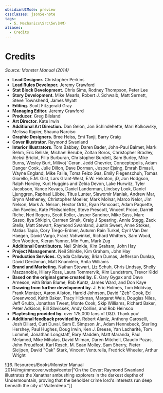 ```yaml
---
obsidianUIMode: preview
cssclasses: json5e-note
tags:
  - 5. Mechanics\Src\5e\(MM)
aliases:
  - Credits
---
```

# Credits
*Source: Monster Manual (2014)* 

- **Lead Designer.** Christopher Perkins  
- **Lead Rules Developer.** Jeremy Crawford  
- **Stat Block Development.** Chris Sims, Rodney Thompson, Peter Lee  
- **Story Development.** Mike Mearls, Robert J. Schwalb, Matt Sernett, Steve Townshend, James Wyatt  
- **Editing.** Scott Fitzgerald Gray  
- **Managing Editor.** Jeremy Crawford  
- **Producer.** Greg Bilsland  
- **Art Director.** Kate Irwin  
- **Additional Art Direction.** Dan Gelon, Jon Schindehette, Mari Kolkowsky, Melissa Rapier, Shauna Narciso  
- **Graphic Designers.** Bree Heiss, Emi Tanji, Barry Craig  
- **Cover Illustrator.** Raymond Swanland  
- **Interior Illustrators.** Tom Babbey, Daren Bader, John-Paul Balmet, Mark Behm, Eric Belisle, Michael Berube, Zoltan Boros, Christopher Bradley, Aleksi Briclot, Filip Burburan, Christopher Burdett, Sam Burley, Mike Burns, Wesley Burt, Milivoj ´Ceran, Jedd Chevrier, Conceptopolis, Adam Danger Cook, Julie Dillon, Dave Dorman, Jesper Ejsing, Emrah Elmasli, Wayne England, Mike Faille, Toma Feizo Gas, Emily Fiegenschuh, Tomas Giorello, E.M. Gist, Lars Grant-West, E.W. Hekaton, jD, Jon Hodgson, Ralph Horsley, Kurt Huggins and Zelda Devon, Lake Hurwitz, Tyler Jacobson, Vance Kovacs, Daniel Landerman, Lindsey Look, Daniel Ljunggren, Raphael Lübke, Titus Lunter, Slawomir Maniak, Andrew Mar, Brynn Metheney, Christopher Moeller, Mark Molnar, Marco Nelor, Jim Nelson, Mark A. Nelson, Hector Ortiz, Ryan Pancoast, Adam Paquette, Jim Pavelec, Kate Pfeilschiefter, Steve Prescott, Vincent Proce, Darrell Riche, Ned Rogers, Scott Roller, Jasper Sandner, Mike Sass, Marc Sasso, Ilya Shkipin, Carmen Sinek, Craig J Spearing, Annie Stegg, Zack Stella, Matt Stewart, Raymond Swanland, Justin Sweet, Anne Stokes, Matias Tapia, Cory Trego-Erdner, Autumn Rain Turkel, Cyril Van Der Haegen, David Vargo, Franz Vohwinkel, Richard Whitters, Sam Wood, Ben Wootten, Kieran Yanner, Min Yum, Mark Zug  
- **Additional Contributors.** Neil Shinkle, Kim Graham, John Hay  
- **Project Management.** Neil Shinkle, Kim Graham, John Hay  
- **Production Services.** Cynda Callaway, Brian Dumas, Jefferson Dunlap, David Gershman, Matt Knannlein, Anita Williams  
- **Brand and Marketing.** Nathan Stewart, Liz Schuh, Chris Lindsay, Shelly Mazzanoble, Hilary Ross, Laura Tommervik, Kim Lundstrom, Trevor Kidd  
- **Based on the original game created by.** E. Gary Gygax and Dave Arneson, with Brian Blume, Rob Kuntz, James Ward, and Don Kaye  
- **Drawing from further development by.** J. Eric Holmes, Tom Moldvay, Frank Mentzer, Aaron Allston, Harold Johnson, David "Zeb" Cook, Ed Greenwood, Keith Baker, Tracy Hickman, Margaret Weis, Douglas Niles, Jeff Grubb, Jonathan Tweet, Monte Cook, Skip Williams, Richard Baker, Peter Adkison, Bill Slavicsek, Andy Collins, and Rob Heinsoo  
- **Playtesting provided by.** over 175,000 fans of D&D. Thank you!  
- **Additional feedback provided by.** Robert Alaniz, Anthony Caroselli, Josh Dillard, Curt Duval, Sam E. Simpson Jr., Adam Hennebeck, Sterling Hershey, Paul Hughes, Doug Irwin, Ken J. Breese, Yan Lacharité, Tom Lommel, Jonathan Longstaff, Rory Madden, Matt Maranda, Paul Melamed, Mike Mihalas, David Milman, Daren Mitchell, Claudio Pozas, John Proudfoot, Karl Resch, M. Sean Molley, Sam Sherry, Pieter Sleijpen, David "Oak" Stark, Vincent Venturella, Fredrick Wheeler, Arthur Wright  

![[6. Resources/Books/Monster Manual 2014/img/mmcover.webp#center\|"On the Cover: Raymond Swanland illustrates the Xanathar ambushing explorers in the darkest depths of Undermountain, proving that the beholder crime lord's interests run deep beneath the city of Waterdeep."]]
